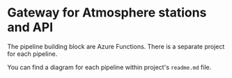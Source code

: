 # Gateway for Atmosphere stations and API

The pipeline building block are Azure Functions. There is a separate project for each pipeline. 

You can find a diagram for each pipeline within project's `readme.md` file.
